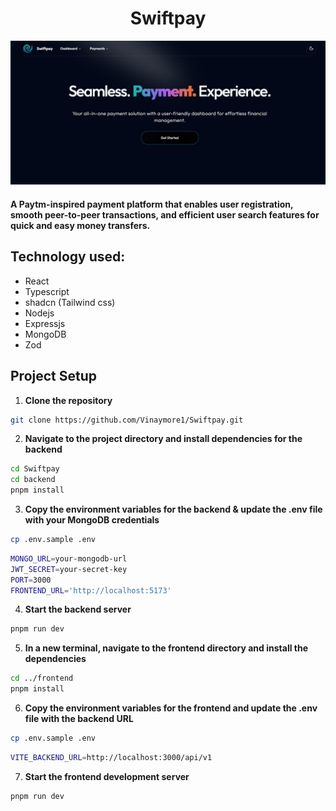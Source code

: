 <h1 align="center"> Swiftpay</h1>
<p align="center">
  <img src="./frontend/public//assets/project-Swiftpay.jpg" alt="Swiftpay">
</p>

####  A Paytm-inspired payment platform that enables user registration, smooth peer-to-peer transactions, and efficient user search features for quick and easy money transfers.

## Technology used: 
- React
- Typescript
- shadcn (Tailwind css)
- Nodejs
- Expressjs
- MongoDB 
- Zod


## Project Setup

1. **Clone the repository**
``` bash
git clone https://github.com/Vinaymore1/Swiftpay.git
```

2. **Navigate to the project directory and install dependencies for the backend**
``` bash
cd Swiftpay
cd backend
pnpm install
```

3. **Copy the environment variables for the backend & update the .env file with your MongoDB credentials**
```bash
cp .env.sample .env
```
```bash
MONGO_URL=your-mongodb-url
JWT_SECRET=your-secret-key
PORT=3000
FRONTEND_URL='http://localhost:5173'
```

4. **Start the backend server**
```bash
pnpm run dev
```

5. **In a new terminal, navigate to the frontend directory and install the dependencies**
```bash
cd ../frontend
pnpm install
```

6. **Copy the environment variables for the frontend and update the .env file with the backend URL**
```bash
cp .env.sample .env
```
```bash
VITE_BACKEND_URL=http://localhost:3000/api/v1
```

7. **Start the frontend development server**
```bash
pnpm run dev
```
